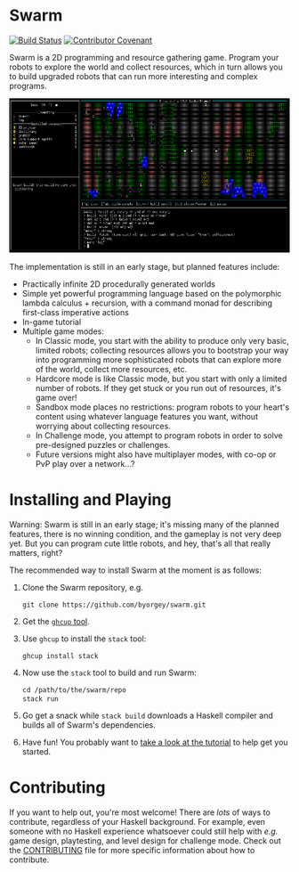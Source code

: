 Swarm
=====

[![Build Status](https://github.com/byorgey/swarm/actions/workflows/haskell-ci.yml/badge.svg)](https://github.com/byorgey/swarm/actions)
[![Contributor Covenant](https://img.shields.io/badge/Contributor%20Covenant-v2.0%20adopted-ff69b4.svg)](CODE_OF_CONDUCT.md)

Swarm is a 2D programming and resource gathering game. Program your
robots to explore the world and collect resources, which in turn
allows you to build upgraded robots that can run more interesting and
complex programs.

![](images/log.png)

The implementation is still in an early stage, but planned features
include:

* Practically infinite 2D procedurally generated worlds
* Simple yet powerful programming language based on the polymorphic
  lambda calculus + recursion, with a command monad for describing
  first-class imperative actions
* In-game tutorial
* Multiple game modes:
    - In Classic mode, you start with the ability to produce only very
      basic, limited robots; collecting resources allows you to
      bootstrap your way into programming more sophisticated robots
      that can explore more of the world, collect more resources, etc.
    - Hardcore mode is like Classic mode, but you start with only a
      limited number of robots.  If they get stuck or you run out of
      resources, it's game over!
    - Sandbox mode places no restrictions: program robots to your
      heart's content using whatever language features you want,
      without worrying about collecting resources.
    - In Challenge mode, you attempt to program robots in order to
      solve pre-designed puzzles or challenges.
    - Future versions might also have multiplayer modes, with co-op or
      PvP play over a network...?

Installing and Playing
======================

Warning: Swarm is still in an early stage; it's missing many of the
planned features, there is no winning condition, and the gameplay is
not very deep yet.  But you can program cute little robots, and hey,
that's all that really matters, right?

The recommended way to install Swarm at the moment is as follows:

1. Clone the Swarm repository, e.g.

       git clone https://github.com/byorgey/swarm.git

1. Get the [`ghcup` tool](https://www.haskell.org/ghcup/).
1. Use `ghcup` to install the `stack` tool:

       ghcup install stack

1. Now use the `stack` tool to build and run Swarm:

       cd /path/to/the/swarm/repo
       stack run

1. Go get a snack while `stack build` downloads a Haskell compiler and
   builds all of Swarm's dependencies.
1. Have fun! You probably want to [take a look at the
   tutorial](TUTORIAL.md) to help get you started.

Contributing
============

If you want to help out, you're most welcome!  There are *lots* of
ways to contribute, regardless of your Haskell background.  For
example, even someone with no Haskell experience whatsoever could
still help with *e.g.* game design, playtesting, and level design for
challenge mode.  Check out the [CONTRIBUTING](CONTRIBUTING.md) file
for more specific information about how to contribute.
